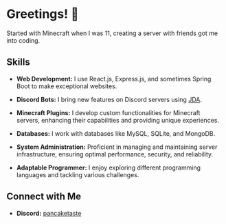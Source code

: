 # Greetings! 👋

Started with Minecraft when I was 11, creating a server with friends got me into coding.

## Skills

- **Web Development:** I use React.js, Express.js, and sometimes Spring Boot to make exceptional websites.

- **Discord Bots:** I bring new features on Discord servers using [JDA](https://github.com/discord-jda/JDA).

- **Minecraft Plugins:** I develop custom functionalities for Minecraft servers, enhancing their capabilities and providing unique experiences.

- **Databases:** I work with databases like MySQL, SQLite, and MongoDB.

- **System Administration:** Proficient in managing and maintaining server infrastructure, ensuring optimal performance, security, and reliability.

- **Adaptable Programmer:** I enjoy exploring different programming languages and tackling various challenges.

## Connect with Me

- **Discord:** [pancaketaste](https://discord.com/users/385496534051061763)
